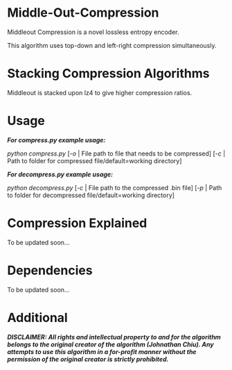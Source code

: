 # Middle-Out-Compression

Middleout Compression is a novel lossless entropy encoder.

This algorithm uses top-down and left-right compression simultaneously.

# Stacking Compression Algorithms

Middleout is stacked upon lz4 to give higher compression ratios.

# Usage

*__For compress.py example usage:__*

*python compress.py* [*-o* | File path to file that needs to be compressed] [*-c* | Path to folder for compressed file/default=working directory]

*__For decompress.py example usage:__*

*python decompress.py* [*-c* | File path to the compressed .bin file] [*-p* | Path to folder for decompressed file/default=working directory]

# Compression Explained

To be updated soon...

# Dependencies

To be updated soon...

# Additional

__*DISCLAIMER: All rights and intellectual property to and for the algorithm belongs to the original creator of the algorithm (Johnathan Chiu). Any attempts to use this algorithm in a for-profit manner without the permission of the original creator is strictly prohibited.*__
